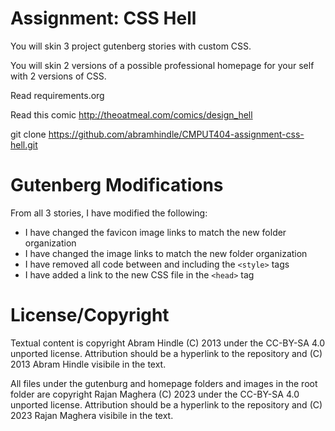 Assignment: CSS Hell
====================

You will skin 3 project gutenberg stories with custom CSS.

You will skin 2 versions of a possible professional homepage for your
self with 2 versions of CSS.

Read requirements.org

Read this comic http://theoatmeal.com/comics/design_hell

git clone https://github.com/abramhindle/CMPUT404-assignment-css-hell.git

Gutenberg Modifications
=======================
From all 3 stories, I have modified the following:
- I have changed the favicon image links to match the new folder organization
- I have changed the image links to match the new folder organization
- I have removed all code between and including the `<style>` tags
- I have added a link to the new CSS file in the `<head>` tag

License/Copyright
=================

Textual content is copyright Abram Hindle (C) 2013 under the CC-BY-SA
4.0 unported license. Attribution should be a hyperlink to the
repository and (C) 2013 Abram Hindle visibile in the text.

All files under the gutenburg and homepage folders and images in the root folder are copyright
Rajan Maghera (C) 2023 under the CC-BY-SA
4.0 unported license. Attribution should be a hyperlink to the
repository and (C) 2023 Rajan Maghera visibile in the text.



